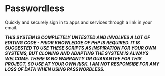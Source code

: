# Passwordless
Quickly and securely sign in to apps and services through a link in your email.

***THIS SYSTEM IS COMPLETELY UNTESTED AND INVOLVES A LOT OF EDITING CODE - PRIOR KNOWLEDGE OF PHP IS REQUIRED. IT IS SUGGESTED TO USE THESE SCRIPTS AS INSPIRATION FOR YOUR OWN SYSTEMS, BUT CLONING AND ADAPTING THE SYSTEM IS ALWAYS WELCOME. THERE IS NO WARRANTY OR GUARANTEE FOR THIS PROJECT, SO USE AT YOUR OWN RISK. I AM NOT RESPONSIBE FOR ANY LOSS OF DATA WHEN USING PASSWORDLESS.***
